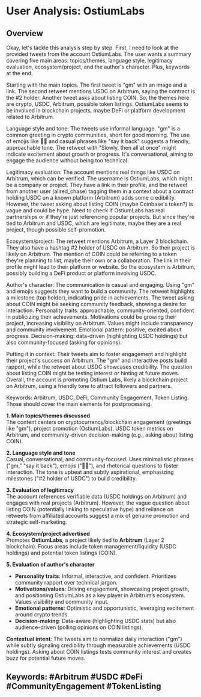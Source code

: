 # User Analysis: OstiumLabs

## Overview

<think>
Okay, let's tackle this analysis step by step. First, I need to look at the provided tweets from the account OstiumLabs. The user wants a summary covering five main areas: topics/themes, language style, legitimacy evaluation, ecosystem/project, and the author's character. Plus, keywords at the end.

Starting with the main topics. The first tweet is "gm" with an image and a link. The second retweet mentions USDC on Arbitrum, saying the contract is the #2 holder. Another tweet asks about listing COIN. So, the themes here are crypto, USDC, Arbitrum, possible token listings. OstiumLabs seems to be involved in blockchain projects, maybe DeFi or platform development related to Arbitrum.

Language style and tone: The tweets use informal language. "gm" is a common greeting in crypto communities, short for good morning. The use of emojis like 👀👀 and casual phrases like "say it back" suggests a friendly, approachable tone. The retweet with "Slowly, then all at once" might indicate excitement about growth or progress. It's conversational, aiming to engage the audience without being too technical.

Legitimacy evaluation: The account mentions real things like USDC on Arbitrum, which can be verified. The username is OstiumLabs, which might be a company or project. They have a link in their profile, and the retweet from another user (allred_chase) tagging them in a context about a contract holding USDC on a known platform (Arbitrum) adds some credibility. However, the tweet asking about listing COIN (maybe Coinbase's token?) is vague and could be hype. Need to check if OstiumLabs has real partnerships or if they're just referencing popular projects. But since they're tied to Arbitrum and USDC, which are legitimate, maybe they are a real project, though possible self-promotion.

Ecosystem/project: The retweet mentions Arbitrum, a Layer 2 blockchain. They also have a hashtag #2 holder of USDC on Arbitrum. So their project is likely on Arbitrum. The mention of COIN could be referring to a token they're planning to list, maybe their own or a collaboration. The link in their profile might lead to their platform or website. So the ecosystem is Arbitrum, possibly building a DeFi product or platform involving USDC.

Author's character: The communication is casual and engaging. Using "gm" and emojis suggests they want to build a community. The retweet highlights a milestone (top holder), indicating pride in achievements. The tweet asking about COIN might be seeking community feedback, showing a desire for interaction. Personality traits: approachable, community-oriented, confident in publicizing their achievements. Motivations could be growing their project, increasing visibility on Arbitrum. Values might include transparency and community involvement. Emotional pattern: positive, excited about progress. Decision-making: data-driven (highlighting USDC holdings) but also community-focused (asking for opinions).

Putting it in context: Their tweets aim to foster engagement and highlight their project's success on Arbitrum. The "gm" and interactive posts build rapport, while the retweet about USDC showcases credibility. The question about listing COIN might be testing interest or hinting at future moves. Overall, the account is promoting Ostium Labs, likely a blockchain project on Arbitrum, using a friendly tone to attract followers and partners.

Keywords: Arbitrum, USDC, DeFi, Community Engagement, Token Listing. Those should cover the main elements for postprocessing.
</think>

**1. Main topics/themes discussed**  
The content centers on cryptocurrency/blockchain engagement (greetings like "gm"), project promotion (OstiumLabs), USDC token metrics on Arbitrum, and community-driven decision-making (e.g., asking about listing COIN).  

**2. Language style and tone**  
Casual, conversational, and community-focused. Uses minimalistic phrases ("gm," "say it back"), emojis ("👀👀"), and rhetorical questions to foster interaction. The tone is upbeat and subtly aspirational, emphasizing milestones ("#2 holder of USDC") to build credibility.  

**3. Evaluation of legitimacy**  
The account references verifiable data (USDC holdings on Arbitrum) and engages with real projects (Arbitrum). However, the vague question about listing COIN (potentially linking to speculative hype) and reliance on retweets from affiliated accounts suggest a mix of genuine promotion and strategic self-marketing.  

**4. Ecosystem/project advertised**  
Promotes **OstiumLabs**, a project likely tied to **Arbitrum** (Layer 2 blockchain). Focus areas include token management/liquidity (USDC holdings) and potential token listings (COIN).  

**5. Evaluation of author's character**  
- **Personality traits**: Informal, interactive, and confident. Prioritizes community rapport over technical jargon.  
- **Motivations/values**: Driving engagement, showcasing project growth, and positioning OstiumLabs as a key player in Arbitrum’s ecosystem. Values visibility and community input.  
- **Emotional patterns**: Optimistic and opportunistic, leveraging excitement around crypto trends.  
- **Decision-making**: Data-aware (highlighting USDC stats) but also audience-driven (polling opinions on COIN listings).  

**Contextual intent**: The tweets aim to normalize daily interaction ("gm") while subtly signaling credibility through measurable achievements (USDC holdings). Asking about COIN listings tests community interest and creates buzz for potential future moves.  

**Keywords**: #Arbitrum #USDC #DeFi #CommunityEngagement #TokenListing
---

